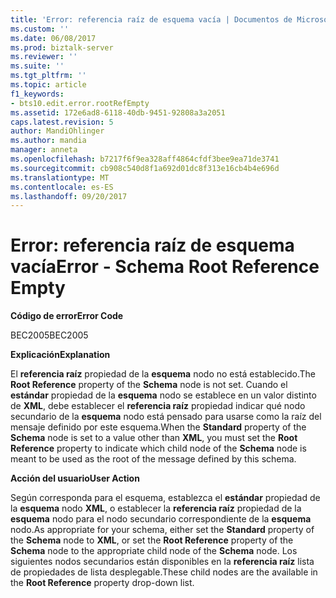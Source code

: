 ```yaml
---
title: 'Error: referencia raíz de esquema vacía | Documentos de Microsoft'
ms.custom: ''
ms.date: 06/08/2017
ms.prod: biztalk-server
ms.reviewer: ''
ms.suite: ''
ms.tgt_pltfrm: ''
ms.topic: article
f1_keywords:
- bts10.edit.error.rootRefEmpty
ms.assetid: 172e6ad8-6118-40db-9451-92808a3a2051
caps.latest.revision: 5
author: MandiOhlinger
ms.author: mandia
manager: anneta
ms.openlocfilehash: b7217f6f9ea328aff4864cfdf3bee9ea71de3741
ms.sourcegitcommit: cb908c540d8f1a692d01dc8f313e16cb4b4e696d
ms.translationtype: MT
ms.contentlocale: es-ES
ms.lasthandoff: 09/20/2017
---
```

# <a name="error---schema-root-reference-empty"></a><span data-ttu-id="97e04-102">Error: referencia raíz de esquema vacía</span><span class="sxs-lookup"><span data-stu-id="97e04-102">Error - Schema Root Reference Empty</span></span>
<span data-ttu-id="97e04-103">**Código de error**</span><span class="sxs-lookup"><span data-stu-id="97e04-103">**Error Code**</span></span>  
  
 <span data-ttu-id="97e04-104">BEC2005</span><span class="sxs-lookup"><span data-stu-id="97e04-104">BEC2005</span></span>  
  
 <span data-ttu-id="97e04-105">**Explicación**</span><span class="sxs-lookup"><span data-stu-id="97e04-105">**Explanation**</span></span>  
  
 <span data-ttu-id="97e04-106">El **referencia raíz** propiedad de la **esquema** nodo no está establecido.</span><span class="sxs-lookup"><span data-stu-id="97e04-106">The **Root Reference** property of the **Schema** node is not set.</span></span> <span data-ttu-id="97e04-107">Cuando el **estándar** propiedad de la **esquema** nodo se establece en un valor distinto de **XML**, debe establecer el **referencia raíz** propiedad indicar qué nodo secundario de la **esquema** nodo está pensado para usarse como la raíz del mensaje definido por este esquema.</span><span class="sxs-lookup"><span data-stu-id="97e04-107">When the **Standard** property of the **Schema** node is set to a value other than **XML**, you must set the **Root Reference** property to indicate which child node of the **Schema** node is meant to be used as the root of the message defined by this schema.</span></span>  
  
 <span data-ttu-id="97e04-108">**Acción del usuario**</span><span class="sxs-lookup"><span data-stu-id="97e04-108">**User Action**</span></span>  
  
 <span data-ttu-id="97e04-109">Según corresponda para el esquema, establezca el **estándar** propiedad de la **esquema** nodo **XML**, o establecer la **referencia raíz** propiedad de la **esquema** nodo para el nodo secundario correspondiente de la **esquema** nodo.</span><span class="sxs-lookup"><span data-stu-id="97e04-109">As appropriate for your schema, either set the **Standard** property of the **Schema** node to **XML**, or set the **Root Reference** property of the **Schema** node to the appropriate child node of the **Schema** node.</span></span> <span data-ttu-id="97e04-110">Los siguientes nodos secundarios están disponibles en la **referencia raíz** lista de propiedades de lista desplegable.</span><span class="sxs-lookup"><span data-stu-id="97e04-110">These child nodes are the available in the **Root Reference** property drop-down list.</span></span>